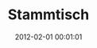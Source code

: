 ---
date: 2012-02-01 00:01:01
placeholder: false
title: Stammtisch
time: Thursday 2. Feb 2012, 19:00
calendar_month: Feb
calendar_date: 2
description: 
venue: |
  Café Puck
  Türkenstr. 33
  80799 München
  [www.cafepuck.de](http://www.cafepuck.de)
---